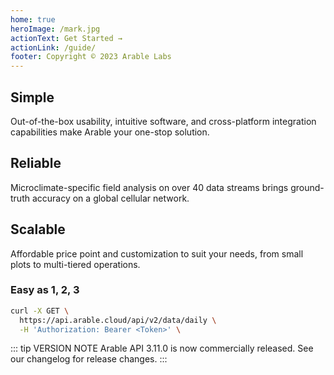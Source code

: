```yaml
---
home: true
heroImage: /mark.jpg
actionText: Get Started →
actionLink: /guide/
footer: Copyright © 2023 Arable Labs
---
```


<!-- <div style="text-align: center">
  <Bit/>
</div> -->

<div class="features">
  <div class="feature">
    <h2>Simple</h2>
    <p>Out-of-the-box usability, intuitive software, and cross-platform integration capabilities make Arable your one-stop solution.</p>
  </div>
  <div class="feature">
    <h2>Reliable</h2>
    <p>Microclimate-specific field analysis on over 40 data streams brings ground-truth accuracy on a global cellular network.</p>
  </div>
  <div class="feature">
    <h2>Scalable</h2>
    <p>Affordable price point and customization to suit your needs, from small plots to multi-tiered operations.</p>
  </div>
</div>

### Easy as 1, 2, 3

``` bash
curl -X GET \
  https://api.arable.cloud/api/v2/data/daily \
  -H 'Authorization: Bearer <Token>' \
```

::: tip VERSION NOTE
Arable API 3.11.0 is now commercially released. See our changelog for release changes.
:::
